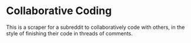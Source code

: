 # Collaborative Coding

This is a scraper for a subreddit to collaboratively code with others,
in the style of finishing their code in threads of comments.
